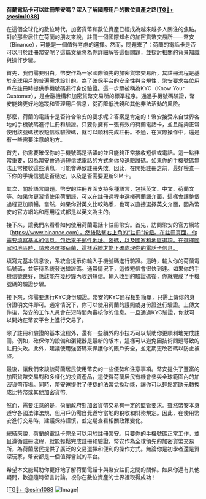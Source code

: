 **荷蘭電話卡可以註冊幣安嗎？深入了解國際用戶的數位資產之路[[TG💪+ @esim1088](https://t.me/s/esim1088)]**

在這個全球化的數位時代，加密貨幣和數位資產已經成為越來越多人關注的焦點。對於那些居住在荷蘭的朋友來說，註冊一個國際知名的加密貨幣交易所——幣安（Binance），可能是一個值得考慮的選擇。然而，問題來了：荷蘭的電話卡是否可以用於註冊幣安呢？這篇文章將為你詳細解答這個問題，並探討相關的背景知識與操作步驟。

首先，我們需要明白，幣安作為一家國際領先的加密貨幣交易所，其註冊流程是基於全球用戶的普遍需求設計的。為了確保平台的安全性與合規性，幣安要求每位用戶在註冊時提供手機號碼進行身份驗證。這一步驟被稱為KYC（Know Your Customer），是金融機構和加密貨幣交易所的標準程序。通過手機號碼驗證，幣安能夠更好地追蹤和管理用戶信息，從而降低洗錢和其他非法活動的風險。

那麼，荷蘭的電話卡是否符合幣安的要求呢？答案是肯定的！幣安接受來自世界各地的手機號碼進行註冊和驗證。只要你擁有一張有效的荷蘭電話卡，並且能夠正常使用該號碼接收短信或驗證碼，就可以順利完成註冊。不過，在實際操作中，還是有一些需要注意的地方。

首先，你需要確保你的手機號碼是活躍的並且能夠正常接收短信或電話。這一點非常重要，因為幣安會通過短信或電話的方式向你發送驗證碼。如果你的手機號碼無法正常接收這些消息，可能會導致註冊失敗。因此，在開始註冊之前，最好檢查一下你的手機信號是否穩定，以及是否需要更新SIM卡。

其次，關於語言問題。幣安的註冊界面支持多種語言，包括英文、中文、荷蘭文等。如果你更習慣使用荷蘭語，可以在註冊過程中選擇荷蘭語介面，這樣會讓整個過程更加順暢。當然，如果你對英文比較熟悉，也可以直接選擇英文介面，因為幣安的官方網站和應用程式都是以英文為主的。

接下來，讓我們來看看如何使用荷蘭電話卡註冊幣安。首先，訪問幣安的官方網站（https://www.binance.com），然後點擊右上角的“註冊”按鈕。在註冊頁面，你需要填寫基本的信息，包括電子郵件地址、密碼，以及國家和地區選項。在選擇國家和地區時，請務必選擇荷蘭，這樣系統才能正確處理你的電話卡信息。

填寫完基本信息後，系統會提示你輸入手機號碼進行驗證。這時，輸入你的荷蘭電話號碼，並等待系統發送驗證碼。通常情況下，這條短信會很快到達。如果你的手機信號良好，應該能在幾秒鐘內收到短信。輸入收到的驗證碼後，你就完成了手機號碼的驗證步驟。

接下來，你需要進行KYC身份驗證。幣安的KYC過程相對簡單，只需上傳你的身份證明文件即可。通常情況下，你可以使用荷蘭的護照或身份證進行驗證。上傳文件後，幣安的工作人員會在短時間內審核你的信息。一旦通過KYC驗證，你就可以開始在幣安平台上進行交易了。

除了註冊和驗證的基本流程外，還有一些額外的小技巧可以幫助你更順利地完成註冊。例如，確保你的設備和瀏覽器是最新的版本，這樣可以避免因技術問題導致的註冊失敗。此外，建議使用強密碼來保護你的賬戶安全，並定期更改密碼以防止被盜。

最後，讓我們來談談荷蘭居民使用幣安的一些優勢和注意事項。幣安提供了豐富的加密貨幣交易對和多樣化的投資產品，這使得荷蘭居民有機會參與全球範圍內的加密貨幣市場。同時，幣安還提供了便捷的法幣兌換功能，讓你可以輕鬆將歐元轉換成比特幣或其他加密貨幣。

然而，需要注意的是，荷蘭政府對加密貨幣交易有一定的監管要求。雖然幣安本身遵守各國法律法規，但用戶仍需自覺遵守當地的稅收和財務規定。因此，在使用幣安進行交易時，建議保持謹慎，並定期查看相關政策變化。

總結來說，荷蘭的電話卡完全可以用於註冊幣安。只要你的手機號碼正常工作，並且遵循註冊流程，就能輕鬆完成註冊和驗證。幣安作為全球領先的加密貨幣交易所，為荷蘭居民提供了廣泛的交易選擇和便利的操作方式。無論你是初學者還是資深玩家，幣安都是一個值得嘗試的平台。

希望本文能幫助你更好地了解荷蘭電話卡與幣安註冊之間的關係。如果你還有其他疑問，歡迎隨時留言討論。祝你在數位資產的世界裡取得成功！

[[TG💪+ @esim1088](https://t.me/s/esim1088) ![Image](https://i.postimg.cc/4NQfJmqS/Snipaste-2025-05-13-00-14-12.png)]